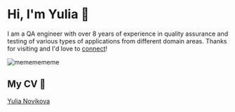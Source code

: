 # Hi, I'm Yulia 👋

I am a QA engineer with over 8 years of experience in quality assurance and testing of various types of applications from different domain areas. Thanks for visiting and I'd love to [connect](https://www.linkedin.com/in/yulia-s-novikova/)!

![mememememe](https://github.com/novikova-y/novikova-y/assets/13204038/db196163-f7c3-48a0-a70f-5a6c5bd5f9bf)

## My CV 📝
[Yulia Novikova](https://github.com/user-attachments/files/19638967/Yulia.Novikova.CV.pdf)

